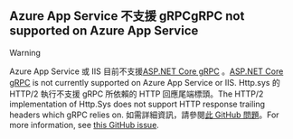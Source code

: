 ## <a name="grpc-not-supported-on-azure-app-service"></a><span data-ttu-id="293de-101">Azure App Service 不支援 gRPC</span><span class="sxs-lookup"><span data-stu-id="293de-101">gRPC not supported on Azure App Service</span></span>

> [!WARNING]
> <span data-ttu-id="293de-102">Azure App Service 或 IIS 目前不支援[ASP.NET Core gRPC](xref:grpc/index) 。</span><span class="sxs-lookup"><span data-stu-id="293de-102">[ASP.NET Core gRPC](xref:grpc/index) is not currently supported on Azure App Service or IIS.</span></span> <span data-ttu-id="293de-103">Http.sys 的 HTTP/2 執行不支援 gRPC 所依賴的 HTTP 回應尾端標頭。</span><span class="sxs-lookup"><span data-stu-id="293de-103">The HTTP/2 implementation of Http.Sys does not support HTTP response trailing headers which gRPC relies on.</span></span> <span data-ttu-id="293de-104">如需詳細資訊，請參閱[此 GitHub 問題](https://github.com/dotnet/AspNetCore/issues/9020)。</span><span class="sxs-lookup"><span data-stu-id="293de-104">For more information, see [this GitHub issue](https://github.com/dotnet/AspNetCore/issues/9020).</span></span>
